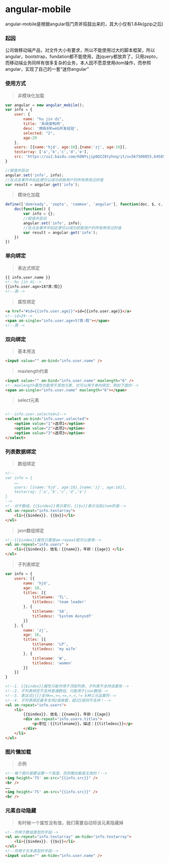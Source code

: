 # angular-mobile

angular-mobile是根据angular班门弄斧捣鼓出来的，其大小仅有1.84k(gzip之后)

<h3>起因</h3>

公司做移动端产品，对文件大小有要求，所以不能使用过大的脚本框架，所以angular，bootstrap，fundation都不能使用，连jquery都放弃了，只用zepto，而移动端业务同样有很多复杂的业务，本人因不愿意使用dom操作，而参照angular，实现了自己的一套“迷你angular”

<h3>使用方式</h3>

>非模块化加载

```javascript
var angular = new angular_mobile();
var info = {
	user: {
		name: "hu jin di",
		title: '系统架构师',
		desc: '拥有8年web开发经验',
		selected: "2",
		age:29
	},
	users: [{name:'hjd', age:18},{name:'zj', age:16}],
	testarray: ['a','b','c','d','e'],
	src: 'https://ss2.baidu.com/6ONYsjip0QIZ8tyhnq/it/u=567500855,645854378&fm=58'
}

//赋值并启动
angular.set('info', info);
//在点击事件中如此便可以成功抓取用户的所有修改过的值
var result = angular.get('info');
```


> 模块化加载

```javascript
define(['domready', 'zepto', 'common', 'angular'], function(doc, $, c, angular) {
	doc(function() {
		var info = {};
		//赋值并启动
		angular.set('info', info);
		//在点击事件中如此便可以成功抓取用户的所有修改过的值
		var result = angular.get('info');
	})
})
```

<h3>单向绑定</h3>

>表达式绑定

```html
{{ info.user.name }}   
<!--hu jin di-->
{{info.user.age>18?真:假}} 
<!--真-->
```

>属性绑定

```html
<a href="#id={{info.user.age}}">id={{info.user.age}}</a>
<!--id=29-->
<span am-single="info.user.age>5?真:假"></span>
<!--真-->
```

<h3>双向绑定</h3>

>基本用法

```html
<input value="" am-bind="info.user.name" />
```

>maxlength约束

```html
<input value="" am-bind="info.user.name" maxlength="6" />
<!--maxlength属性也能用于其他元素，也可以用于单向绑定，例如下面的-->
<span am-single="info.user.name" maxlength="6"></span>
```

>select元素

```html

<!--info.user.selected=2-->
<select am-bind="info.user.selected">
	<option value="1">选项1</option>
	<option value="2">选项2</option>
	<option value="3">选项3</option>
</select>

```

<h3>列表数据绑定</h3>

>数组绑定

```html
<!--
var info = {
	……
	users: [{name:'hjd', age:18},{name:'zj', age:16}],
	testarray: ['a','b','c','d','e']
}
-->
<!--对于数组，{{$index}}表示索引，{{$v}}表示当前item的值-->
<ul am-repeat="info.testarray">
	<li>{{$index}}. {{$v}}</li>
</ul>
```

>json数组绑定

```html
<!--{{$index}}属性只要是am-repeat就可以使用-->
<ul am-repeat="info.users" >
	<li>{{$index}}. 姓名：{{name}}，年龄：{{age}} </li>
</ul>
```

>子列表绑定

```javascript
var info = {
	users: [{
		name: 'hjd',
		age: 18,
		titles: [{
			titlename: 'TL',
			titledesc: 'team leader'
		}, {
			titlename: 'SA',
			titledesc: 'System Asnysdf'
		}]
	}, {
		name: 'zj',
		age: 16,
		titles: [{
			titlename: 'LP',
			titledesc: 'my wife'
		}, {
			titlename: 'W',
			titledesc: 'women'
		}]
	}]
}
```
```html
<!--1. {{$index}}属性只能作用于顶层列表，子列表不支持该属性-->
<!--2. 子列表绑定不支持普通数组，只能用于json数组-->
<!--3. 表达式{{}}支持==,>=,<=,>,<,!= 6种三元运算符-->
<!--4. 子列表绑定最多支持2级嵌套，超过2级则不支持！-->
<ul am-repeat="info.users">
	<li>
		{{$index}}. 姓名：{{name}}，年龄：{{age}}
		<div am-repeat="info.users.titles">
			<p>职位：{{titlename}}，描述：{{titledesc}}</p>
		</div>
	</li>
</ul>
```

<h3>图片懒加载</h3>

>示例

```html
<!--每个图片都要设置一个高度，否则懒加载是无效的！-->
<img height='75' am-src="{{info.src}}" />
<br />
……
<img height='75' am-src="{{info.src}}" />
<br />
```

<h3>元素自动隐藏</h3>

>有时候一个属性没有值，我们需要自动将该元素隐藏掉

```html
<!--作用于数组类型的字段-->
<ul am-repeat="info.testarray" am-hide="info.testarray">
	<li>{{$index}}. {{$v}}</li>
</ul>
<!--作用于文本类型的字段-->
<input value="" am-hide="info.user.name" />
```